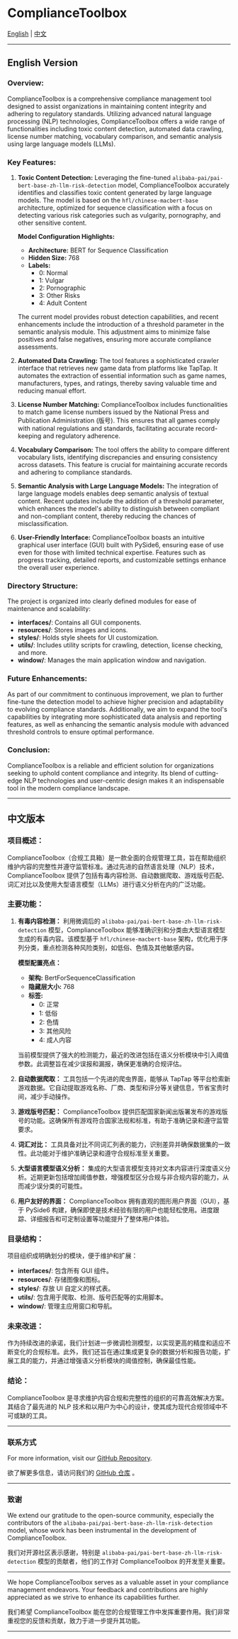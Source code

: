 # ComplianceToolbox

[English](#english-version) | [中文](#中文版本)

---

## English Version

### **Overview:**
ComplianceToolbox is a comprehensive compliance management tool designed to assist organizations in maintaining content integrity and adhering to regulatory standards. Utilizing advanced natural language processing (NLP) technologies, ComplianceToolbox offers a wide range of functionalities including toxic content detection, automated data crawling, license number matching, vocabulary comparison, and semantic analysis using large language models (LLMs).

### **Key Features:**

1. **Toxic Content Detection:**
   Leveraging the fine-tuned `alibaba-pai/pai-bert-base-zh-llm-risk-detection` model, ComplianceToolbox accurately identifies and classifies toxic content generated by large language models. The model is based on the `hfl/chinese-macbert-base` architecture, optimized for sequence classification with a focus on detecting various risk categories such as vulgarity, pornography, and other sensitive content.

   **Model Configuration Highlights:**
   - **Architecture:** BERT for Sequence Classification
   - **Hidden Size:** 768
   - **Labels:** 
     - 0: Normal
     - 1: Vulgar
     - 2: Pornographic
     - 3: Other Risks
     - 4: Adult Content

   The current model provides robust detection capabilities, and recent enhancements include the introduction of a threshold parameter in the semantic analysis module. This adjustment aims to minimize false positives and false negatives, ensuring more accurate compliance assessments.

2. **Automated Data Crawling:**
   The tool features a sophisticated crawler interface that retrieves new game data from platforms like TapTap. It automates the extraction of essential information such as game names, manufacturers, types, and ratings, thereby saving valuable time and reducing manual effort.

3. **License Number Matching:**
   ComplianceToolbox includes functionalities to match game license numbers issued by the National Press and Publication Administration (版号). This ensures that all games comply with national regulations and standards, facilitating accurate record-keeping and regulatory adherence.

4. **Vocabulary Comparison:**
   The tool offers the ability to compare different vocabulary lists, identifying discrepancies and ensuring consistency across datasets. This feature is crucial for maintaining accurate records and adhering to compliance standards.

5. **Semantic Analysis with Large Language Models:**
   The integration of large language models enables deep semantic analysis of textual content. Recent updates include the addition of a threshold parameter, which enhances the model's ability to distinguish between compliant and non-compliant content, thereby reducing the chances of misclassification.

6. **User-Friendly Interface:**
   ComplianceToolbox boasts an intuitive graphical user interface (GUI) built with PySide6, ensuring ease of use even for those with limited technical expertise. Features such as progress tracking, detailed reports, and customizable settings enhance the overall user experience.

### **Directory Structure:**
The project is organized into clearly defined modules for ease of maintenance and scalability:
- **interfaces/**: Contains all GUI components.
- **resources/**: Stores images and icons.
- **styles/**: Holds style sheets for UI customization.
- **utils/**: Includes utility scripts for crawling, detection, license checking, and more.
- **window/**: Manages the main application window and navigation.

### **Future Enhancements:**
As part of our commitment to continuous improvement, we plan to further fine-tune the detection model to achieve higher precision and adaptability to evolving compliance standards. Additionally, we aim to expand the tool's capabilities by integrating more sophisticated data analysis and reporting features, as well as enhancing the semantic analysis module with advanced threshold controls to ensure optimal performance.

### **Conclusion:**
ComplianceToolbox is a reliable and efficient solution for organizations seeking to uphold content compliance and integrity. Its blend of cutting-edge NLP technologies and user-centric design makes it an indispensable tool in the modern compliance landscape.

---

## 中文版本

### **项目概述：**
ComplianceToolbox（合规工具箱）是一款全面的合规管理工具，旨在帮助组织维护内容的完整性并遵守监管标准。通过先进的自然语言处理（NLP）技术，ComplianceToolbox 提供了包括有毒内容检测、自动数据爬取、游戏版号匹配、词汇对比以及使用大型语言模型（LLMs）进行语义分析在内的广泛功能。

### **主要功能：**

1. **有毒内容检测：**
   利用微调后的 `alibaba-pai/pai-bert-base-zh-llm-risk-detection` 模型，ComplianceToolbox 能够准确识别和分类由大型语言模型生成的有毒内容。该模型基于 `hfl/chinese-macbert-base` 架构，优化用于序列分类，重点检测各种风险类别，如低俗、色情及其他敏感内容。

   **模型配置亮点：**
   - **架构:** BertForSequenceClassification
   - **隐藏层大小:** 768
   - **标签:** 
     - 0: 正常
     - 1: 低俗
     - 2: 色情
     - 3: 其他风险
     - 4: 成人内容

   当前模型提供了强大的检测能力，最近的改进包括在语义分析模块中引入阈值参数。此调整旨在减少误报和漏报，确保更准确的合规评估。

2. **自动数据爬取：**
   工具包括一个先进的爬虫界面，能够从 TapTap 等平台检索新游戏数据。它自动提取游戏名称、厂商、类型和评分等关键信息，节省宝贵时间，减少手动操作。

3. **游戏版号匹配：**
   ComplianceToolbox 提供匹配国家新闻出版署发布的游戏版号的功能。这确保所有游戏符合国家法规和标准，有助于准确记录和遵守监管要求。

4. **词汇对比：**
   工具具备对比不同词汇列表的能力，识别差异并确保数据集的一致性。此功能对于维护准确记录和遵守合规标准至关重要。

5. **大型语言模型语义分析：**
   集成的大型语言模型支持对文本内容进行深度语义分析。近期更新包括增加阈值参数，增强模型区分合规与非合规内容的能力，从而减少误分类的可能性。

6. **用户友好的界面：**
   ComplianceToolbox 拥有直观的图形用户界面（GUI），基于 PySide6 构建，确保即使是技术经验有限的用户也能轻松使用。进度跟踪、详细报告和可定制设置等功能提升了整体用户体验。

### **目录结构：**
项目组织成明确划分的模块，便于维护和扩展：
- **interfaces/**: 包含所有 GUI 组件。
- **resources/**: 存储图像和图标。
- **styles/**: 存放 UI 自定义的样式表。
- **utils/**: 包含用于爬取、检测、版号匹配等的实用脚本。
- **window/**: 管理主应用窗口和导航。

### **未来改进：**
作为持续改进的承诺，我们计划进一步微调检测模型，以实现更高的精度和适应不断变化的合规标准。此外，我们还旨在通过集成更复杂的数据分析和报告功能，扩展工具的能力，并通过增强语义分析模块的阈值控制，确保最佳性能。

### **结论：**
ComplianceToolbox 是寻求维护内容合规和完整性的组织的可靠高效解决方案。其结合了最先进的 NLP 技术和以用户为中心的设计，使其成为现代合规领域中不可或缺的工具。

---

### **联系方式**

For more information, visit our [GitHub Repository](https://github.com/FredericMN/Game_ComplianceToolbox).

欲了解更多信息，请访问我们的 [GitHub 仓库](https://github.com/FredericMN/Game_ComplianceToolbox) 。

---

### **致谢**

We extend our gratitude to the open-source community, especially the contributors of the `alibaba-pai/pai-bert-base-zh-llm-risk-detection` model, whose work has been instrumental in the development of ComplianceToolbox.

我们对开源社区表示感谢，特别是 `alibaba-pai/pai-bert-base-zh-llm-risk-detection` 模型的贡献者，他们的工作对 ComplianceToolbox 的开发至关重要。

---

We hope ComplianceToolbox serves as a valuable asset in your compliance management endeavors. Your feedback and contributions are highly appreciated as we strive to enhance its capabilities further.

我们希望 ComplianceToolbox 能在您的合规管理工作中发挥重要作用。我们非常重视您的反馈和贡献，致力于进一步提升其功能。

---
